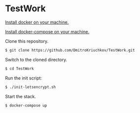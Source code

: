 # TestWork

[Install docker on your machine.][install-docker]

[Install docker-compose on your machine.][install-docker-compose]

Clone this repository.

``` bash
$ git clone https://github.com/DmitroKriuchkov/TestWork.git
```

Switch to the cloned directory.

``` bash
$ cd TestWork
```

Run the init script:

``` bash
$ ./init-letsencrypt.sh
```

Start the stack.

``` bash
$ docker-compose up
```


[install-docker]: https://docs.docker.com/engine/installation
[install-docker-compose]: https://docs.docker.com/compose/install
